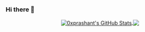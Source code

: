### Hi there 👋

<!--
**0xprashant/0xprashant** is a ✨ _special_ ✨ repository because its `README.md` (this file) appears on your GitHub profile.

Here are some ideas to get you started:

- 🔭 I’m currently working on ...
- 🌱 I’m currently learning ...
- 👯 I’m looking to collaborate on ...
- 🤔 I’m looking for help with ...
- 💬 Ask me about ...
- 📫 How to reach me: ...
- 😄 Pronouns: ...
- ⚡ Fun fact: ...
-->

<p align="center">

<a href="https://github.com/0xprashant/0xprashant">
  <img align="center" src="https://github-readme-stats.vercel.app/api?username=0xprashant&show_icons=true&theme=merko&include_all_commits=true&hide=contribs&count_private=true&line_height=32" alt="0xprashant's GitHub Stats" />
</a>

<a href="https://github.com/0xprashant/0xprashant">
  <img align="center" src="https://github-readme-stats.vercel.app/api/top-langs/?username=0xprashant&show_icons=true&theme=merko&langs_count=3&layout=default&hide_border=false" />
</a>

</p>
